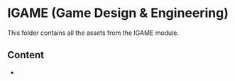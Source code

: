 # IGAME (Game Design & Engineering)
This folder contains all the assets from the IGAME module.

## Content
* 